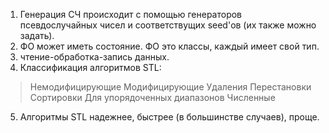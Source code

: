 1. Генерация СЧ происходит с помощью генераторов псевдослучайных чисел и соответствущих seed'ов (их также можно задать). 
2. ФО может иметь состояние. ФО это классы, каждый имеет свой тип.
3. чтение-обработка-запись данных.
4. Классификация алгоритмов STL:
  >Немодифицирующие
  >Модифицирующие
  >Удаления
  >Перестановки
  >Сортировки
  >Для упорядоченных диапазонов
  >Численные
5. Алгоритмы STL надежнее, быстрее (в большинстве случаев), проще.
